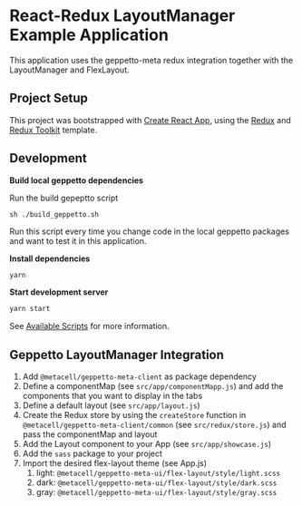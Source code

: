 # React-Redux LayoutManager Example Application 

This application uses the geppetto-meta redux integration together with the LayoutManager and FlexLayout.

## Project Setup
This project was bootstrapped with [Create React App](https://github.com/facebook/create-react-app), using the [Redux](https://redux.js.org/) and [Redux Toolkit](https://redux-toolkit.js.org/) template.

## Development

**Build local geppetto dependencies**

Run the build gepeptto script

```
sh ./build_geppetto.sh
```

Run this script every time you change code in the local geppetto packages and want to test it in this application.


**Install dependencies**

```bash
yarn
```

**Start development server**

```bash
yarn start
```

See [Available Scripts](https://create-react-app.dev/docs/available-scripts) for more information.

## Geppetto LayoutManager Integration

1. Add `@metacell/geppetto-meta-client` as package dependency
2. Define a componentMap (see `src/app/componentMapp.js`) and add the components that you want to display in the tabs
3. Define a default layout (see `src/app/layout.js`)
4. Create the Redux store by using the `createStore` function in `@metacell/geppetto-meta-client/common`  (see `src/redux/store.js`) and pass the componentMap and layout
5. Add the Layout component to your App (see `src/app/showcase.js`)
6. Add the `sass` package to your project
7. Import the desired flex-layout theme (see App.js)
   1. light: `@metacell/geppetto-meta-ui/flex-layout/style/light.scss`
   2. dark: `@metacell/geppetto-meta-ui/flex-layout/style/dark.scss`
   3. gray: `@metacell/geppetto-meta-ui/flex-layout/style/gray.scss`
